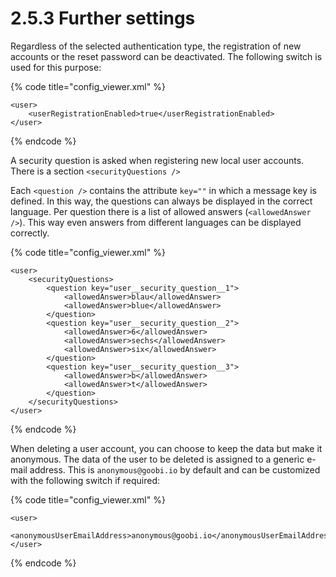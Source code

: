 # 2.5.3 Further settings

Regardless of the selected authentication type, the registration of new accounts or the reset password can be deactivated. The following switch is used for this purpose:

{% code title="config\_viewer.xml" %}
```markup
<user>
    <userRegistrationEnabled>true</userRegistrationEnabled>
</user>
```
{% endcode %}

A security question is asked when registering new local user accounts. There is a section `<securityQuestions />`

Each `<question />` contains the attribute `key=""` in which a message key is defined. In this way, the questions can always be displayed in the correct language. Per question there is a list of allowed answers \(`<allowedAnswer />`\). This way even answers from different languages can be displayed correctly. 

{% code title="config\_viewer.xml" %}
```markup
<user>
    <securityQuestions>
        <question key="user__security_question__1">
            <allowedAnswer>blau</allowedAnswer>
            <allowedAnswer>blue</allowedAnswer>
        </question>
        <question key="user__security_question__2">
            <allowedAnswer>6</allowedAnswer>
            <allowedAnswer>sechs</allowedAnswer>
            <allowedAnswer>six</allowedAnswer>
        </question>
        <question key="user__security_question__3">
            <allowedAnswer>b</allowedAnswer>
            <allowedAnswer>t</allowedAnswer>
        </question>
    </securityQuestions>
</user>
```
{% endcode %}

When deleting a user account, you can choose to keep the data but make it anonymous. The data of the user to be deleted is assigned to a generic e-mail address. This is `anonymous@goobi.io` by default and can be customized with the following switch if required:

{% code title="config\_viewer.xml" %}
```markup
<user>
    <anonymousUserEmailAddress>anonymous@goobi.io</anonymousUserEmailAddress>
</user>
```
{% endcode %}

